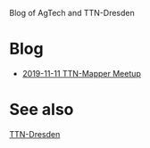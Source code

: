 Blog of AgTech and TTN-Dresden 

# Blog
- [2019-11-11 TTN-Mapper Meetup](_posts/2019-11-11_Meetup_TTNMapper)


# See also 
[TTN-Dresden](https://www.meetup.com/de-DE/AgTech-Dresden/)